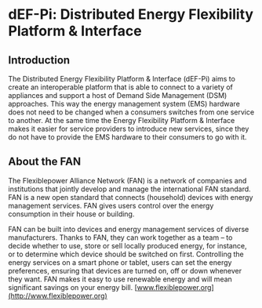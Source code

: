 # dEF-Pi: Distributed Energy Flexibility Platform & Interface

## Introduction
The Distributed Energy Flexibility Platform & Interface (dEF-Pi) aims to create an interoperable platform that is able to connect to a variety of appliances and support a host of Demand Side Management (DSM) approaches. This way the energy management system (EMS) hardware does not need to be changed when a consumers switches from one service to another. At the same time the Energy Flexibility Platform & Interface makes it easier for service providers to introduce new services, since they do not have to provide the EMS hardware to their consumers to go with it.

## About the FAN
The Flexiblepower Alliance Network (FAN) is a network of companies and institutions that jointly develop and manage the international FAN standard. FAN is a new open standard that connects (household) devices with energy management services. FAN gives users control over the energy consumption in their house or building.

FAN can be built into devices and energy management services of diverse manufacturers. Thanks to FAN, they can work together as a team – to decide whether to use, store or sell locally produced energy, for instance, or to determine which device should be switched on first. Controlling the energy services on  a smart phone or tablet, users can set the energy preferences, ensuring that devices are turned on, off or down whenever they want. FAN makes it easy to use renewable energy and will mean significant savings on your energy bill.
[www.flexiblepower.org](http://www.flexiblepower.org)
